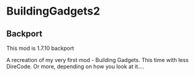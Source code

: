 # BuildingGadgets2
## Backport
This mod is 1.7.10 backport

A recreation of my very first mod - Building Gadgets. This time with less DireCode. Or more, depending on how you look at it....
